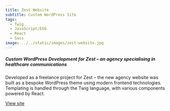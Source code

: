 ```yaml
---
title: Zest Website
subtitle: Custom WordPress Site
tags:
  - Twig
  - JavaScript/ES6
  - React
  - Sass
image: ../../static/images/zest-website.jpg
---
```

##### Custom WordPress Development for Zest – an agency specialising in healthcare communications

Developed as a freelance project for Zest – the new agency website was built as a bespoke WordPress theme using modern frontend technologies. Templating is handled through the Twig language, with various components powered by React.

[View site](https://www.zest.com.au/)
